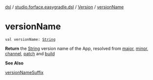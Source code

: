 [dsl](../../index.md) / [studio.forface.easygradle.dsl](../index.md) / [Version](index.md) / [versionName](./version-name.md)

# versionName

`val versionName: `[`String`](https://kotlinlang.org/api/latest/jvm/stdlib/kotlin/-string/index.html)

**Return**
the [String](https://kotlinlang.org/api/latest/jvm/stdlib/kotlin/-string/index.html) version name of the App, resolved from [major](#), [minor](#), [channel](#), [patch](#) and [build](#)

**See Also**

[versionNameSuffix](#)

